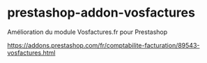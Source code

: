 # prestashop-addon-vosfactures

Amélioration du module Vosfactures.fr pour Prestashop

https://addons.prestashop.com/fr/comptabilite-facturation/89543-vosfactures.html